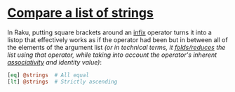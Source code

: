 [1]: https://rosettacode.org/wiki/Compare_a_list_of_strings

# [Compare a list of strings][1]





In Raku, putting square brackets around an [infix](https://en.wikipedia.org/wiki/Infix_notation) operator turns it into a listop that effectively works as if the operator had been but in between all of the elements of the argument list *(or in technical terms, it [folds/reduces](https://en.wikipedia.org/wiki/Fold_(higher-order_function)) the list using that operator, while taking into account the operator's inherent [associativity](https://design.raku.org/S03.html#Operator_precedence) and identity value)*:

```perl
[eq] @strings  # All equal
[lt] @strings  # Strictly ascending
```
